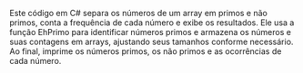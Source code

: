 Este código em C# separa os números de um array em primos e não primos, conta a frequência de cada número e exibe os resultados. Ele usa a função EhPrimo para identificar números primos e armazena os números e suas contagens em arrays, ajustando seus tamanhos conforme necessário. Ao final, imprime os números primos, os não primos e as ocorrências de cada número.
